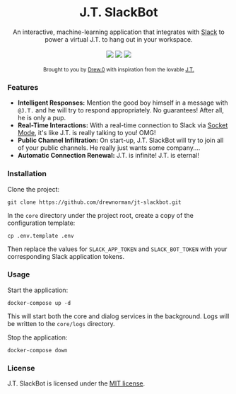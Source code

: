 <h1 align="center">J.T. SlackBot</h1>

<div align="center">
  An interactive, machine-learning application that integrates with <a href="https://slack.com/">Slack</a> to power a virtual J.T. to hang out in your workspace.
</div>

<br />

<div align="center">
  <img src="https://img.shields.io/badge/Go-v1.15-blue" />
  <img src="https://img.shields.io/badge/Python-v3.8-orange" />
  <img src="https://img.shields.io/github/license/drewnorman/jt-slackbot" />
</div>

<br />

<div align="center">
  <sub>
    Brought to you by <a href="https://foxfuelcreative.com/team/drew-norman">Drew.0</a> with inspiration from the lovable <a href="https://www.instagram.com/p/Bp2PfjSBPXr/">J.T.</a>
  </sub>
</div>


### Features
- __Intelligent Responses:__ Mention the good boy himself in a message with `@J.T.` and he will try to respond appropriately. No guarantees! After all, he is only a pup.
- __Real-Time Interactions:__ With a real-time connection to Slack via <a href="https://api.slack.com/apis/connections/socket">Socket Mode</a>, it's like J.T. is really talking to you! OMG!
- __Public Channel Infiltration:__ On start-up, J.T. SlackBot will try to join all of your public channels. He really just wants some company....
- __Automatic Connection Renewal:__ J.T. is infinite! J.T. is eternal!

### Installation

Clone the project:

    git clone https://github.com/drewnorman/jt-slackbot.git

In the `core` directory under the project root, create a copy of the configuration template:

    cp .env.template .env

Then replace the values for `SLACK_APP_TOKEN` and `SLACK_BOT_TOKEN` with your corresponding Slack application tokens.

### Usage
Start the application:

    docker-compose up -d

This will start both the core and dialog services in the background. Logs will be written to the `core/logs` directory.

Stop the application:

    docker-compose down

### License
J.T. SlackBot is licensed under the <a href="https://opensource.org/licenses/MIT">MIT license</a>.